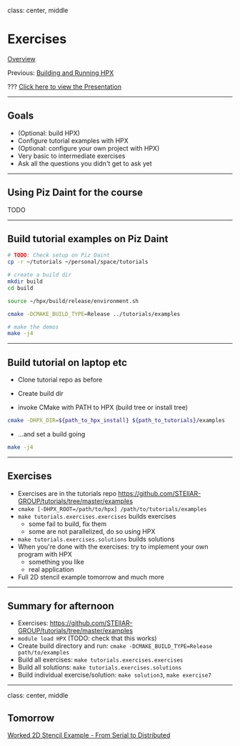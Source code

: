 
class: center, middle

# Exercises

[Overview](..)

Previous: [Building and Running HPX](../session3)

???
[Click here to view the Presentation](https://stellar-group.github.io/tutorials/cscs2019/session4/)

---
## Goals

* (Optional: build HPX)
* Configure tutorial examples with HPX
* (Optional: configure your own project with HPX)
* Very basic to intermediate exercises
* Ask all the questions you didn't get to ask yet

---
## Using Piz Daint for the course

TODO

---
## Build tutorial examples on Piz Daint
```sh
# TODO: Check setup on Piz Daint
cp -r ~/tutorials ~/personal/space/tutorials

# create a build dir
mkdir build
cd build

source ~/hpx/build/release/environment.sh

cmake -DCMAKE_BUILD_TYPE=Release ../tutorials/examples

# make the demos
make -j4
```

---
## Build tutorial on laptop etc

* Clone tutorial repo as before

* Create build dir

* invoke CMake with PATH to HPX (build tree or install tree)

```sh
cmake -DHPX_DIR=${path_to_hpx_install} ${path_to_tutorials}/examples
```

* ...and set a build going

```sh
make -j4
```

---
## Exercises

* Exercises are in the tutorials repo
  https://github.com/STEllAR-GROUP/tutorials/tree/master/examples
* `cmake [-DHPX_ROOT=/path/to/hpx] /path/to/tutorials/examples`
* `make tutorials.exercises.exercises` builds exercises
    * some fail to build, fix them
    * some are not parallelized, do so using HPX
* `make tutorials.exercises.solutions` builds solutions
* When you're done with the exercises: try to implement your own program with HPX
    * something you like
    * real application
* Full 2D stencil example tomorrow and much more

---
## Summary for afternoon

* Exercises: https://github.com/STEllAR-GROUP/tutorials/tree/master/examples
* `module load HPX` (TODO: check that this works)
* Create build directory and run: `cmake -DCMAKE_BUILD_TYPE=Release path/to/examples`
* Build all exercises: `make tutorials.exercises.exercises`
* Build all solutions: `make tutorials.exercises.solutions`
* Build individual exercise/solution: `make solution3`, `make exercise7`

---
class: center, middle
## Tomorrow

[Worked 2D Stencil Example - From Serial to Distributed](../session5)
